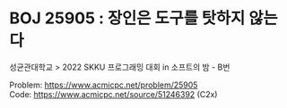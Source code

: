 # BOJ 25905 : 장인은 도구를 탓하지 않는다  
성균관대학교 > 2022 SKKU 프로그래밍 대회 in 소프트의 밤 - B번  
  
Problem: https://www.acmicpc.net/problem/25905  
Code: https://www.acmicpc.net/source/51246392 (C2x)
